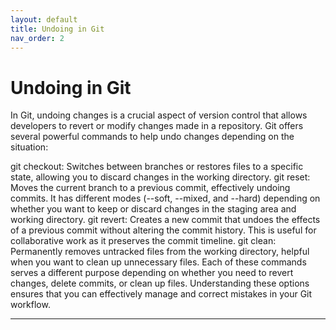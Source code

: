 ```yaml
---
layout: default
title: Undoing in Git
nav_order: 2
---
```


# Undoing in Git

In Git, undoing changes is a crucial aspect of version control that allows developers to revert or modify changes made in a repository. Git offers several powerful commands to help undo changes depending on the situation:

git checkout: Switches between branches or restores files to a specific state, allowing you to discard changes in the working directory.
git reset: Moves the current branch to a previous commit, effectively undoing commits. It has different modes (--soft, --mixed, and --hard) depending on whether you want to keep or discard changes in the staging area and working directory.
git revert: Creates a new commit that undoes the effects of a previous commit without altering the commit history. This is useful for collaborative work as it preserves the commit timeline.
git clean: Permanently removes untracked files from the working directory, helpful when you want to clean up unnecessary files.
Each of these commands serves a different purpose depending on whether you need to revert changes, delete commits, or clean up files. Understanding these options ensures that you can effectively manage and correct mistakes in your Git workflow.

---